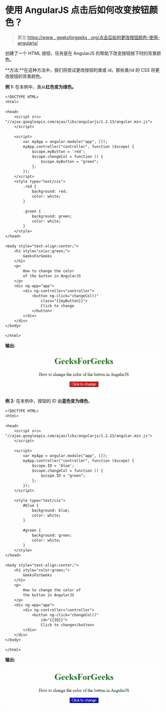 # 使用 AngularJS 点击后如何改变按钮颜色？

> 原文:[https://www . geeksforgeeks . org/点击后如何更改按钮颜色-使用-angularjs/](https://www.geeksforgeeks.org/how-to-change-the-button-color-after-clicking-it-using-angularjs/)

创建了一个 HTML 按钮，任务是在 AngularJS 的帮助下改变按钮按下时的背景颜色。

**方法:**在这种方法中，我们将尝试更改按钮的类或 id，那些类/id 的 CSS 将更改按钮的背景颜色。

**例 1:** 在本例中，类从**红色变为绿色。**

```tshtml
<!DOCTYPE HTML>
<html>

<head>
    <script src=
"//ajax.googleapis.com/ajax/libs/angularjs/1.2.13/angular.min.js">
    </script>

    <script>
        var myApp = angular.module("app", []);
        myApp.controller("controller", function ($scope) {
            $scope.myButton = 'red';
            $scope.changeCol = function () {
                $scope.myButton = "green";
            };
        });
    </script>
    <style type="text/css">
        .red {
            background: red;
            color: white;
        }

        .green {
            background: green;
            color: white;
        }
    </style>
</head>

<body style="text-align:center;">
    <h1 style="color:green;">
        GeeksForGeeks
    </h1>
    <p>
        How to change the color
        of the button in AngularJS
    </p>
    <div ng-app="app">
        <div ng-controller="controller">
            <button ng-click="changeCol()" 
                class="{{myButton}}">
                Click to change
            </button>
        </div>
    </div>
</body>

</html> 
```

**输出:**

![](img/a7f847f97bb9dba85aceac1c8a5d4c57.png)

**例 2:** 在本例中，按钮的 ID 由**蓝色变为绿色**。

```tshtml
<!DOCTYPE HTML>
<html>

<head>
    <script src=
"//ajax.googleapis.com/ajax/libs/angularjs/1.2.13/angular.min.js">
    </script>

    <script>
        var myApp = angular.module("app", []);
        myApp.controller("controller", function ($scope) {
            $scope.ID = 'blue';
            $scope.changeCol = function () {
                $scope.ID = "green";
            };
        });
    </script>

    <style type="text/css">
        #blue {
            background: blue;
            color: white;
        }

        #green {
            background: green;
            color: white;
        }
    </style>
</head>

<body style="text-align:center;">
    <h1 style="color:green;">
        GeeksForGeeks
    </h1>
    <p>
        How to change the color of
        the button in AngularJS
    </p>
    <div ng-app="app">
        <div ng-controller="controller">
            <button ng-click="changeCol()" 
                id="{{ID}}">
                Click to change</button>
        </div>
    </div>
</body>

</html>
```

**输出:**

![](img/f428640a5d3480dd669a77900993d036.png)